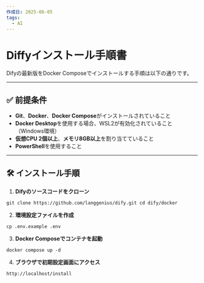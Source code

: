 ```yaml
---
作成日: 2025-06-05
tags:
  - AI
---
```

# Diffyインストール手順書

Difyの最新版をDocker Composeでインストールする手順は以下の通りです。

---

## ✅ 前提条件

- **Git**、**Docker**、**Docker Compose**がインストールされていること
- **Docker Desktop**を使用する場合、WSL2が有効化されていること（Windows環境）
- **仮想CPU 2個以上**、**メモリ8GB以上**を割り当てていること
- **PowerShell**を使用すること

---

## 🛠️ インストール手順

1. **Difyのソースコードをクローン**
```
git clone https://github.com/langgenius/dify.git cd dify/docker
```

2. **環境設定ファイルを作成**
```
cp .env.example .env
```

3. **Docker Composeでコンテナを起動**
```
docker compose up -d
```

4. **ブラウザで初期設定画面にアクセス**
```
http://localhost/install
```
